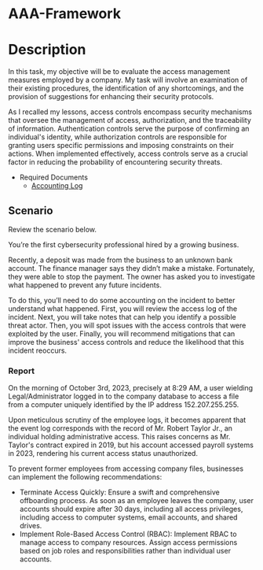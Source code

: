 # AAA-Framework
<h1>Description</h1>

In this task, my objective will be to evaluate the access management measures employed by a company. My task will involve an examination of their existing procedures, the identification of any shortcomings, and the provision of suggestions for enhancing their security protocols.

As I recalled my lessons, access controls encompass security mechanisms that oversee the management of access, authorization, and the traceability of information. Authentication controls serve the purpose of confirming an individual's identity, while authorization controls are responsible for granting users specific permissions and imposing constraints on their actions. When implemented effectively, access controls serve as a crucial factor in reducing the probability of encountering security threats.

- <a> Required Documents </a>
  - [Accounting Log](https://github.com/malikaii99/AAA-Framework/blob/2fba09b7db1f883c24cf827ae20c14f68da6a75b/Accounting%20Log.xlsx)

    
<h2>Scenario</h2>

Review the scenario below.

You’re the first cybersecurity professional hired by a growing business.

Recently, a deposit was made from the business to an unknown bank account. The finance manager says they didn’t make a mistake. Fortunately, they were able to stop the payment. The owner has asked you to investigate what happened to prevent any future incidents.

To do this, you’ll need to do some accounting on the incident to better understand what happened. First, you will review the access log of the incident. Next, you will take notes that can help you identify a possible threat actor. Then, you will spot issues with the access controls that were exploited by the user. Finally, you will recommend mitigations that can improve the business' access controls and reduce the likelihood that this incident reoccurs.


<h3>Report</h3>

On the morning of October 3rd, 2023, precisely at 8:29 AM, a user wielding Legal/Administrator logged in to the company database to access a file from a computer uniquely identified by the IP address 152.207.255.255.

Upon meticulous scrutiny of the employee logs, it becomes apparent that the event log corresponds with the record of Mr. Robert Taylor Jr., an individual holding administrative access. This raises concerns as Mr. Taylor's contract expired in 2019, but his account accessed payroll systems in 2023, rendering his current access status unauthorized.

To prevent former employees from accessing company files, businesses can implement the following recommendations:
  - Terminate Access Quickly: Ensure a swift and comprehensive offboarding process. As soon as an employee leaves the company, user accounts should expire after 30 days, including all access privileges, including access to computer systems, email accounts, and shared drives.
  - Implement Role-Based Access Control (RBAC): Implement RBAC to manage access to company resources. Assign access permissions based on job roles and responsibilities rather than individual user accounts.
